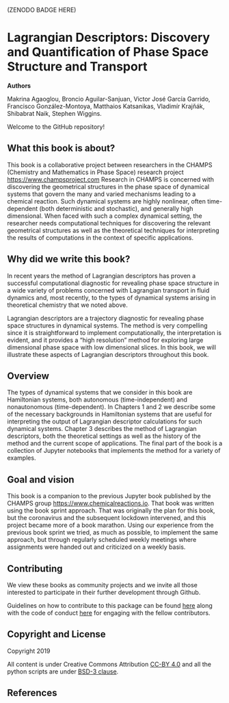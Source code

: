 (ZENODO BADGE HERE)

# Lagrangian Descriptors: Discovery and Quantification of Phase Space Structure and Transport

**Authors**

Makrina Agaoglou, Broncio Aguilar-Sanjuan, Victor José García Garrido, Francisco González-Montoya, Matthaios Katsanikas, Vladimír Krajňák, Shibabrat Naik, Stephen Wiggins.

Welcome to the GitHub repository! 

## What this book is about?

This book is a collaborative project between researchers in the CHAMPS (Chemistry and Mathematics in Phase Space) research project <https://www.champsproject.com>
Research in CHAMPS is concerned with discovering the geometrical structures in the phase space of dynamical systems that govern the many and varied mechanisms leading to a chemical reaction.  Such dynamical systems are highly nonlinear, often time-dependent (both deterministic and stochastic), and generally high dimensional.  When faced with such a complex dynamical setting, the researcher needs computational techniques for discovering the relevant geometrical structures as well as the theoretical techniques for interpreting the results of computations in the context of specific applications.

## Why did we write this book?

In recent years the method of Lagrangian descriptors has proven a successful computational diagnostic for revealing phase space structure in a wide variety of problems concerned with Lagrangian transport in fluid dynamics and, most recently, to the types of dynamical systems arising in theoretical chemistry that we noted above.

Lagrangian descriptors are a trajectory diagnostic for revealing phase space structures in dynamical systems. The method is very compelling since it is straightforward to implement computationally, the interpretation is evident, and it provides a “high resolution” method for exploring large dimensional phase space with low dimensional slices. In this book, we will illustrate these aspects of Lagrangian descriptors throughout this book.

## Overview

The types of dynamical systems that we consider in this book are Hamiltonian systems, both autonomous (time-independent) and nonautonomous (time-dependent). In Chapters 1 and 2 we describe some of the necessary backgrounds in Hamiltonian systems that are useful for interpreting the output of Lagrangian descriptor calculations for such dynamical systems.  Chapter 3 describes the method of Lagrangian descriptors, both the theoretical settings as well as the history of the method and the current scope of applications. The final part of the book is a collection of Jupyter notebooks that implements the method for a variety of examples.

## Goal and vision

This book is a companion to the previous Jupyter book published by the CHAMPS group <https://www.chemicalreactions.io>. That book was written using the book sprint approach. That was originally the plan for this book, but the coronavirus and the subsequent lockdown intervened, and this project became more of a book marathon. Using our experience from the previous book sprint we tried, as much as possible, to implement the same approach, but through regularly scheduled weekly meetings where assignments were handed out and criticized on a weekly basis.


## Contributing
We view these books as community projects and we invite all those interested to participate in their further development through Github.

Guidelines on how to contribute to this package can be found  [here](https://github.com/champsproject/chem_react_dyn/blob/docs/docs/contributing.md) along with the code of conduct [here](https://github.com/champsproject/chem_react_dyn/blob/docs/docs/CODE_OF_CONDUCT.md) for engaging with the fellow contributors.


## Copyright and License
Copyright 2019

All content is under Creative Commons Attribution [CC-BY 4.0](https://creativecommons.org/licenses/by/4.0/legalcode.txt) and all the python scripts are under [BSD-3 clause](https://github.com/champsproject/chem_react_dyn/blob/docs/docs/LICENSE).

## References



